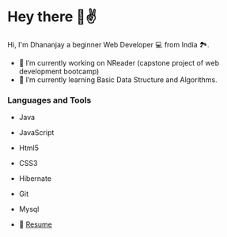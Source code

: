 # Hey there 👋✌
Hi, I'm Dhananjay a beginner Web Developer 💻 from India 🏞.
<!--
**dhanujadhav1/dhanujadhav1** is a ✨ _special_ ✨ repository because its `README.md` (this file) appears on your GitHub profile.

Here are some ideas to get you started:
-->

- 🔭 I’m currently working on NReader (capstone project of web development bootcamp)
- 🌱 I’m currently learning Basic Data Structure and Algorithms.

### Languages and Tools
- Java
- JavaScript
- Html5
- CSS3
- Hibernate 
- Git
- Mysql


- 📝 [Resume](https://drive.google.com/file/d/1PKyHFwHygA1PC4srt20UR5RXyMeDOVB6/view?usp=sharing)
